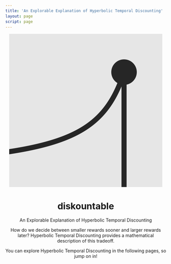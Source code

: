 ```yaml
---
title: 'An Explorable Explanation of Hyperbolic Temporal Discounting'
layout: page
script: page
---
```


<!--lint ignore first-heading-level-->

<header class="dec-index-header">
  <img class="dec-index-icon" src="favicon.svg">
  <hgroup class="dec-index-titles">
    <h1 class="dec-index-title">
      <span class="dec-site">dis<span class="math-var">k</span>ountable</span>
    </h1>
    <p class="dec-index-subtitle">An Explorable Explanation of Hyperbolic Temporal Discounting</p>
  </hgroup>
  <div class="dec-index-demo">
    <itc-task running trials="Infinity" duration="4000" iti="1000"></itc-task>
  </div>
  <p class="dec-index-lead">
    How do we decide between smaller rewards sooner and larger rewards later? 
    Hyperbolic Temporal Discounting provides a mathematical description of this tradeoff.
  </p>
  <p class="dec-index-lead">
    You can explore Hyperbolic Temporal Discounting in the following pages, so jump on in!
  </p>
</header>
